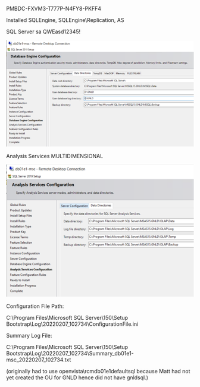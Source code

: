 PMBDC-FXVM3-T777P-N4FY8-PKFF4

Installed SQLEngine, SQLEngine\Replication, AS

SQL Server sa QWEasd12345!

![image.png](/.attachments/image-1d9cfcf6-76f3-4167-aa36-5113831341c3.png)

Analysis Services MULTIDIMENSIONAL

![image.png](/.attachments/image-35b58407-7b67-4068-bc7d-0833c19d7954.png)

Configuration File Path:

C:\Program Files\Microsoft SQL Server\150\Setup Bootstrap\Log\20220207_102734\ConfigurationFile.ini

Summary Log File:

C:\Program Files\Microsoft SQL Server\150\Setup Bootstrap\Log\20220207_102734\Summary_db01e1-msc_20220207_102734.txt

(originally had to use openvista\rcmdb01e1defaultsql because Matt had not yet created the OU for GNLD hence did not have gnldsql.)